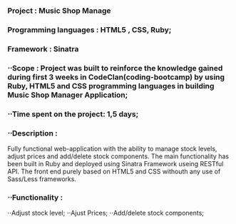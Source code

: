 ###  Project : Music Shop Manage
###  Programming languages : HTML5 , CSS, Ruby;
###  Framework : Sinatra

### ⋅⋅Scope : Project was built to reinforce the knowledge gained during first 3 weeks in CodeClan(coding-bootcamp) by using Ruby, HTML5 and CSS programming languages in building Music Shop Manager Application;

### ⋅⋅Time spent on the project: 1,5 days;


### ⋅⋅Description : 
Fully functional web-application with the ability to manage stock levels, adjust prices and add/delete stock components. The main functionality has been built in Ruby and deployed using Sinatra Framework useing RESTful API. The front end purely based on HTML5 and CSS withouth any use of Sass/Less frameworks. 

### ⋅⋅Functionality : 

  ⋅⋅Adjust stock level;
  ⋅⋅Ajust Prices;
  ⋅⋅Add/delete stock components;
